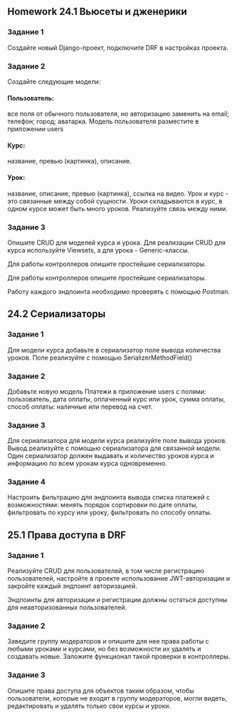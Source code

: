 ## Нomework 24.1 Вьюсеты и дженерики

### Задание 1

Создайте новый Django-проект, подключите DRF в настройках проекта.

### Задание 2

Создайте следующие модели:

#### Пользователь:

все поля от обычного пользователя, но авторизацию заменить на email;
телефон;
город;
аватарка.
Модель пользователя разместите в приложении users

#### Курс:

название,
превью (картинка),
описание.

#### Урок:

название,
описание,
превью (картинка),
ссылка на видео.
Урок и курс - это связанные между собой сущности. Уроки складываются в курс, в одном курсе может быть много уроков.
Реализуйте связь между ними.

### Задание 3

Опишите CRUD для моделей курса и урока. Для реализации CRUD для курса используйте Viewsets, а для урока -
Generic-классы.

Для работы контроллеров опишите простейшие сериализаторы.

Для работы контроллеров опишите простейшие сериализаторы.

Работу каждого эндпоинта необходимо проверять с помощью Postman.

## 24.2 Сериализаторы

### Задание 1

Для модели курса добавьте в сериализатор поле вывода количества уроков. Поле реализуйте с помощью
SerializerMethodField()

### Задание 2

Добавьте новую модель Платежи в приложение users с полями:
пользователь,
дата оплаты,
оплаченный курс или урок,
сумма оплаты,
способ оплаты: наличные или перевод на счет.

### Задание 3

Для сериализатора для модели курса реализуйте поле вывода уроков. Вывод реализуйте с помощью сериализатора для связанной
модели.
Один сериализатор должен выдавать и количество уроков курса и информацию по всем урокам курса одновременно.

### Задание 4

Настроить фильтрацию для эндпоинта вывода списка платежей с возможностями:
менять порядок сортировки по дате оплаты,
фильтровать по курсу или уроку,
фильтровать по способу оплаты.

## 25.1 Права доступа в DRF

### Задание 1
Реализуйте CRUD для пользователей, в том числе регистрацию пользователей, настройте в проекте использование
JWT-авторизации и закройте каждый эндпоинт авторизацией.

Эндпоинты для авторизации и регистрации должны остаться доступны для неавторизованных пользователей.

### Задание 2
Заведите группу модераторов и опишите для нее права работы с любыми уроками и курсами, но без возможности их удалять и
создавать новые. Заложите функционал такой проверки в контроллеры.

### Задание 3
Опишите права доступа для объектов таким образом, чтобы пользователи, которые не входят в группу модераторов, могли
видеть, редактировать и удалять только свои курсы и уроки.